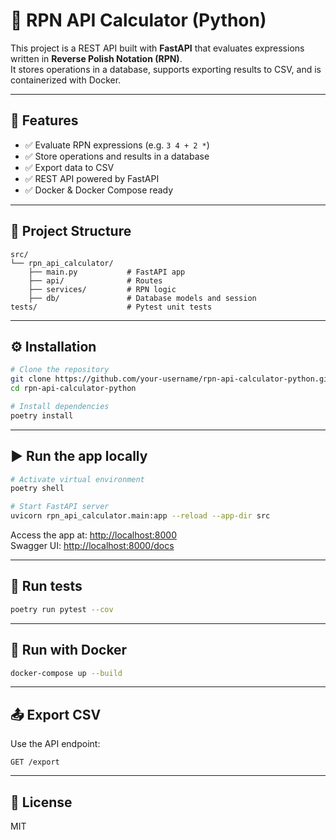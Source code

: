 # 🧮 RPN API Calculator (Python)

This project is a REST API built with **FastAPI** that evaluates expressions written in **Reverse Polish Notation (RPN)**.  
It stores operations in a database, supports exporting results to CSV, and is containerized with Docker.

---

## 🚀 Features

- ✅ Evaluate RPN expressions (e.g. `3 4 + 2 *`)
- ✅ Store operations and results in a database
- ✅ Export data to CSV
- ✅ REST API powered by FastAPI
- ✅ Docker & Docker Compose ready

---

## 🧱 Project Structure

```
src/
└── rpn_api_calculator/
    ├── main.py           # FastAPI app
    ├── api/              # Routes
    ├── services/         # RPN logic
    ├── db/               # Database models and session
tests/                    # Pytest unit tests
```

---

## ⚙️ Installation

```bash
# Clone the repository
git clone https://github.com/your-username/rpn-api-calculator-python.git
cd rpn-api-calculator-python

# Install dependencies
poetry install
```

---

## ▶️ Run the app locally

```bash
# Activate virtual environment
poetry shell

# Start FastAPI server
uvicorn rpn_api_calculator.main:app --reload --app-dir src
```

Access the app at: [http://localhost:8000](http://localhost:8000)  
Swagger UI: [http://localhost:8000/docs](http://localhost:8000/docs)

---

## 🧪 Run tests

```bash
poetry run pytest --cov
```

---

## 🐳 Run with Docker

```bash
docker-compose up --build
```

---

## 📤 Export CSV

Use the API endpoint:
```
GET /export
```

---

## 🧾 License

MIT
